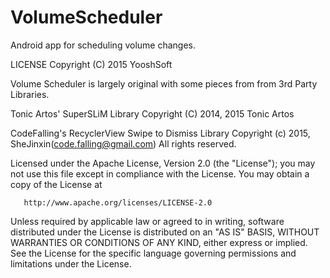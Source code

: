 # VolumeScheduler
Android app for scheduling volume changes.


LICENSE
Copyright (C) 2015 YooshSoft

Volume Scheduler is largely original with some pieces from from 3rd Party Libraries.

Tonic Artos' SuperSLiM Library
Copyright (C) 2014, 2015 Tonic Artos

CodeFalling's RecyclerView Swipe to Dismiss Library
Copyright (c) 2015, SheJinxin(code.falling@gmail.com)
All rights reserved.

   Licensed under the Apache License, Version 2.0 (the "License");
   you may not use this file except in compliance with the License.
   You may obtain a copy of the License at

       http://www.apache.org/licenses/LICENSE-2.0

   Unless required by applicable law or agreed to in writing, software
   distributed under the License is distributed on an "AS IS" BASIS,
   WITHOUT WARRANTIES OR CONDITIONS OF ANY KIND, either express or implied.
   See the License for the specific language governing permissions and
   limitations under the License.
